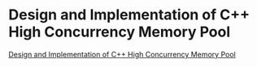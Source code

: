 # Design and Implementation of C++ High Concurrency Memory Pool
[Design and Implementation of C++ High Concurrency Memory Pool](https://aiwithcloud.com/2022/09/15/design_and_implementation_of_c_high_concurrency_memory_pool/)